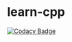 # learn-cpp

[![Codacy Badge](https://api.codacy.com/project/badge/Grade/46915e9f94ef40009f02994cd7bcfbd0)](https://www.codacy.com?utm_source=github.com&amp;utm_medium=referral&amp;utm_content=Kailash23/Coding-Ninjas&amp;utm_campaign=Badge_Grade)


